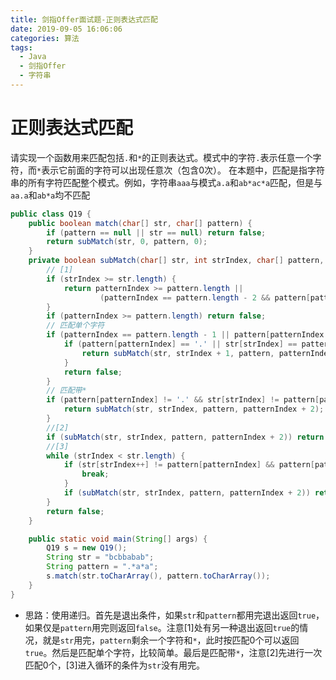 ```yaml
---
title: 剑指Offer面试题-正则表达式匹配
date: 2019-09-05 16:06:06
categories: 算法
tags:
  - Java
  - 剑指Offer
  - 字符串
---
```


# 正则表达式匹配

请实现一个函数用来匹配包括`.`和`*`的正则表达式。模式中的字符`.`表示任意一个字符，而`*`表示它前面的字符可以出现任意次（包含0次）。 在本题中，匹配是指字符串的所有字符匹配整个模式。例如，字符串`aaa`与模式`a.a`和`ab*ac*a`匹配，但是与`aa.a`和`ab*a`均不匹配

```java
public class Q19 {
    public boolean match(char[] str, char[] pattern) {
        if (pattern == null || str == null) return false;
        return subMatch(str, 0, pattern, 0);
    }
    private boolean subMatch(char[] str, int strIndex, char[] pattern, int patternIndex) {
        // [1]
        if (strIndex >= str.length) {
            return patternIndex >= pattern.length ||
                    (patternIndex == pattern.length - 2 && pattern[patternIndex + 1] == '*');
        }
        if (patternIndex >= pattern.length) return false;
        // 匹配单个字符
        if (patternIndex == pattern.length - 1 || pattern[patternIndex + 1] != '*') {
            if (pattern[patternIndex] == '.' || str[strIndex] == pattern[patternIndex]) {
                return subMatch(str, strIndex + 1, pattern, patternIndex + 1);
            }
            return false;
        }
        // 匹配带*
        if (pattern[patternIndex] != '.' && str[strIndex] != pattern[patternIndex]) {
            return subMatch(str, strIndex, pattern, patternIndex + 2);
        }
        //[2]
        if (subMatch(str, strIndex, pattern, patternIndex + 2)) return true;
        //[3]
        while (strIndex < str.length) {
            if (str[strIndex++] != pattern[patternIndex] && pattern[patternIndex] != '.') {
                break;
            }
            if (subMatch(str, strIndex, pattern, patternIndex + 2)) return true;
        }
        return false;
    }

    public static void main(String[] args) {
        Q19 s = new Q19();
        String str = "bcbbabab";
        String pattern = ".*a*a";
        s.match(str.toCharArray(), pattern.toCharArray());
    }
}
```

- 思路：使用递归。首先是退出条件，如果`str`和`pattern`都用完退出返回`true`，如果仅是`pattern`用完则返回`false`。注意[1]处有另一种退出返回`true`的情况，就是`str`用完，`pattern`剩余一个字符和`*`，此时按匹配0个可以返回`true`。然后是匹配单个字符，比较简单。最后是匹配带`*`，注意[2]先进行一次匹配0个，[3]进入循环的条件为`str`没有用完。


